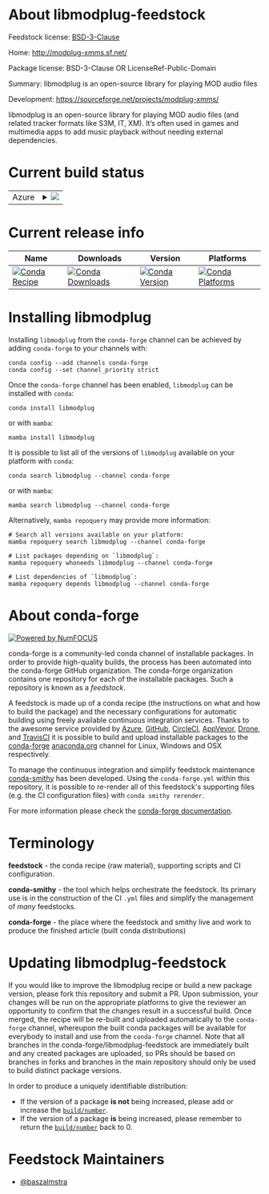 About libmodplug-feedstock
==========================

Feedstock license: [BSD-3-Clause](https://github.com/conda-forge/libmodplug-feedstock/blob/main/LICENSE.txt)

Home: http://modplug-xmms.sf.net/

Package license: BSD-3-Clause OR LicenseRef-Public-Domain

Summary: libmodplug is an open-source library for playing MOD audio files

Development: https://sourceforge.net/projects/modplug-xmms/

libmodplug is an open-source library for playing MOD audio files (and related tracker formats like S3M, IT, XM). It’s often used in games and multimedia apps to add music playback without needing external dependencies.

Current build status
====================


<table>
    
  <tr>
    <td>Azure</td>
    <td>
      <details>
        <summary>
          <a href="https://dev.azure.com/conda-forge/feedstock-builds/_build/latest?definitionId=25511&branchName=main">
            <img src="https://dev.azure.com/conda-forge/feedstock-builds/_apis/build/status/libmodplug-feedstock?branchName=main">
          </a>
        </summary>
        <table>
          <thead><tr><th>Variant</th><th>Status</th></tr></thead>
          <tbody><tr>
              <td>linux_64</td>
              <td>
                <a href="https://dev.azure.com/conda-forge/feedstock-builds/_build/latest?definitionId=25511&branchName=main">
                  <img src="https://dev.azure.com/conda-forge/feedstock-builds/_apis/build/status/libmodplug-feedstock?branchName=main&jobName=linux&configuration=linux%20linux_64_" alt="variant">
                </a>
              </td>
            </tr><tr>
              <td>linux_aarch64</td>
              <td>
                <a href="https://dev.azure.com/conda-forge/feedstock-builds/_build/latest?definitionId=25511&branchName=main">
                  <img src="https://dev.azure.com/conda-forge/feedstock-builds/_apis/build/status/libmodplug-feedstock?branchName=main&jobName=linux&configuration=linux%20linux_aarch64_" alt="variant">
                </a>
              </td>
            </tr><tr>
              <td>linux_ppc64le</td>
              <td>
                <a href="https://dev.azure.com/conda-forge/feedstock-builds/_build/latest?definitionId=25511&branchName=main">
                  <img src="https://dev.azure.com/conda-forge/feedstock-builds/_apis/build/status/libmodplug-feedstock?branchName=main&jobName=linux&configuration=linux%20linux_ppc64le_" alt="variant">
                </a>
              </td>
            </tr><tr>
              <td>osx_64</td>
              <td>
                <a href="https://dev.azure.com/conda-forge/feedstock-builds/_build/latest?definitionId=25511&branchName=main">
                  <img src="https://dev.azure.com/conda-forge/feedstock-builds/_apis/build/status/libmodplug-feedstock?branchName=main&jobName=osx&configuration=osx%20osx_64_" alt="variant">
                </a>
              </td>
            </tr><tr>
              <td>osx_arm64</td>
              <td>
                <a href="https://dev.azure.com/conda-forge/feedstock-builds/_build/latest?definitionId=25511&branchName=main">
                  <img src="https://dev.azure.com/conda-forge/feedstock-builds/_apis/build/status/libmodplug-feedstock?branchName=main&jobName=osx&configuration=osx%20osx_arm64_" alt="variant">
                </a>
              </td>
            </tr><tr>
              <td>win_64</td>
              <td>
                <a href="https://dev.azure.com/conda-forge/feedstock-builds/_build/latest?definitionId=25511&branchName=main">
                  <img src="https://dev.azure.com/conda-forge/feedstock-builds/_apis/build/status/libmodplug-feedstock?branchName=main&jobName=win&configuration=win%20win_64_" alt="variant">
                </a>
              </td>
            </tr><tr>
              <td>win_arm64</td>
              <td>
                <a href="https://dev.azure.com/conda-forge/feedstock-builds/_build/latest?definitionId=25511&branchName=main">
                  <img src="https://dev.azure.com/conda-forge/feedstock-builds/_apis/build/status/libmodplug-feedstock?branchName=main&jobName=win&configuration=win%20win_arm64_" alt="variant">
                </a>
              </td>
            </tr>
          </tbody>
        </table>
      </details>
    </td>
  </tr>
</table>

Current release info
====================

| Name | Downloads | Version | Platforms |
| --- | --- | --- | --- |
| [![Conda Recipe](https://img.shields.io/badge/recipe-libmodplug-green.svg)](https://anaconda.org/conda-forge/libmodplug) | [![Conda Downloads](https://img.shields.io/conda/dn/conda-forge/libmodplug.svg)](https://anaconda.org/conda-forge/libmodplug) | [![Conda Version](https://img.shields.io/conda/vn/conda-forge/libmodplug.svg)](https://anaconda.org/conda-forge/libmodplug) | [![Conda Platforms](https://img.shields.io/conda/pn/conda-forge/libmodplug.svg)](https://anaconda.org/conda-forge/libmodplug) |

Installing libmodplug
=====================

Installing `libmodplug` from the `conda-forge` channel can be achieved by adding `conda-forge` to your channels with:

```
conda config --add channels conda-forge
conda config --set channel_priority strict
```

Once the `conda-forge` channel has been enabled, `libmodplug` can be installed with `conda`:

```
conda install libmodplug
```

or with `mamba`:

```
mamba install libmodplug
```

It is possible to list all of the versions of `libmodplug` available on your platform with `conda`:

```
conda search libmodplug --channel conda-forge
```

or with `mamba`:

```
mamba search libmodplug --channel conda-forge
```

Alternatively, `mamba repoquery` may provide more information:

```
# Search all versions available on your platform:
mamba repoquery search libmodplug --channel conda-forge

# List packages depending on `libmodplug`:
mamba repoquery whoneeds libmodplug --channel conda-forge

# List dependencies of `libmodplug`:
mamba repoquery depends libmodplug --channel conda-forge
```


About conda-forge
=================

[![Powered by
NumFOCUS](https://img.shields.io/badge/powered%20by-NumFOCUS-orange.svg?style=flat&colorA=E1523D&colorB=007D8A)](https://numfocus.org)

conda-forge is a community-led conda channel of installable packages.
In order to provide high-quality builds, the process has been automated into the
conda-forge GitHub organization. The conda-forge organization contains one repository
for each of the installable packages. Such a repository is known as a *feedstock*.

A feedstock is made up of a conda recipe (the instructions on what and how to build
the package) and the necessary configurations for automatic building using freely
available continuous integration services. Thanks to the awesome service provided by
[Azure](https://azure.microsoft.com/en-us/services/devops/), [GitHub](https://github.com/),
[CircleCI](https://circleci.com/), [AppVeyor](https://www.appveyor.com/),
[Drone](https://cloud.drone.io/welcome), and [TravisCI](https://travis-ci.com/)
it is possible to build and upload installable packages to the
[conda-forge](https://anaconda.org/conda-forge) [anaconda.org](https://anaconda.org/)
channel for Linux, Windows and OSX respectively.

To manage the continuous integration and simplify feedstock maintenance
[conda-smithy](https://github.com/conda-forge/conda-smithy) has been developed.
Using the ``conda-forge.yml`` within this repository, it is possible to re-render all of
this feedstock's supporting files (e.g. the CI configuration files) with ``conda smithy rerender``.

For more information please check the [conda-forge documentation](https://conda-forge.org/docs/).

Terminology
===========

**feedstock** - the conda recipe (raw material), supporting scripts and CI configuration.

**conda-smithy** - the tool which helps orchestrate the feedstock.
                   Its primary use is in the construction of the CI ``.yml`` files
                   and simplify the management of *many* feedstocks.

**conda-forge** - the place where the feedstock and smithy live and work to
                  produce the finished article (built conda distributions)


Updating libmodplug-feedstock
=============================

If you would like to improve the libmodplug recipe or build a new
package version, please fork this repository and submit a PR. Upon submission,
your changes will be run on the appropriate platforms to give the reviewer an
opportunity to confirm that the changes result in a successful build. Once
merged, the recipe will be re-built and uploaded automatically to the
`conda-forge` channel, whereupon the built conda packages will be available for
everybody to install and use from the `conda-forge` channel.
Note that all branches in the conda-forge/libmodplug-feedstock are
immediately built and any created packages are uploaded, so PRs should be based
on branches in forks and branches in the main repository should only be used to
build distinct package versions.

In order to produce a uniquely identifiable distribution:
 * If the version of a package **is not** being increased, please add or increase
   the [``build/number``](https://docs.conda.io/projects/conda-build/en/latest/resources/define-metadata.html#build-number-and-string).
 * If the version of a package **is** being increased, please remember to return
   the [``build/number``](https://docs.conda.io/projects/conda-build/en/latest/resources/define-metadata.html#build-number-and-string)
   back to 0.

Feedstock Maintainers
=====================

* [@baszalmstra](https://github.com/baszalmstra/)

